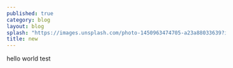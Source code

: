```yaml
---
published: true
category: blog
layout: blog
splash: "https://images.unsplash.com/photo-1450963474705-a23a88033639?ixlib=rb-0.3.5&q=80&fm=jpg&crop=entropy&s=85f4f57a8802afa6991f5966dcc06709"
title: new
---
```



hello world test
